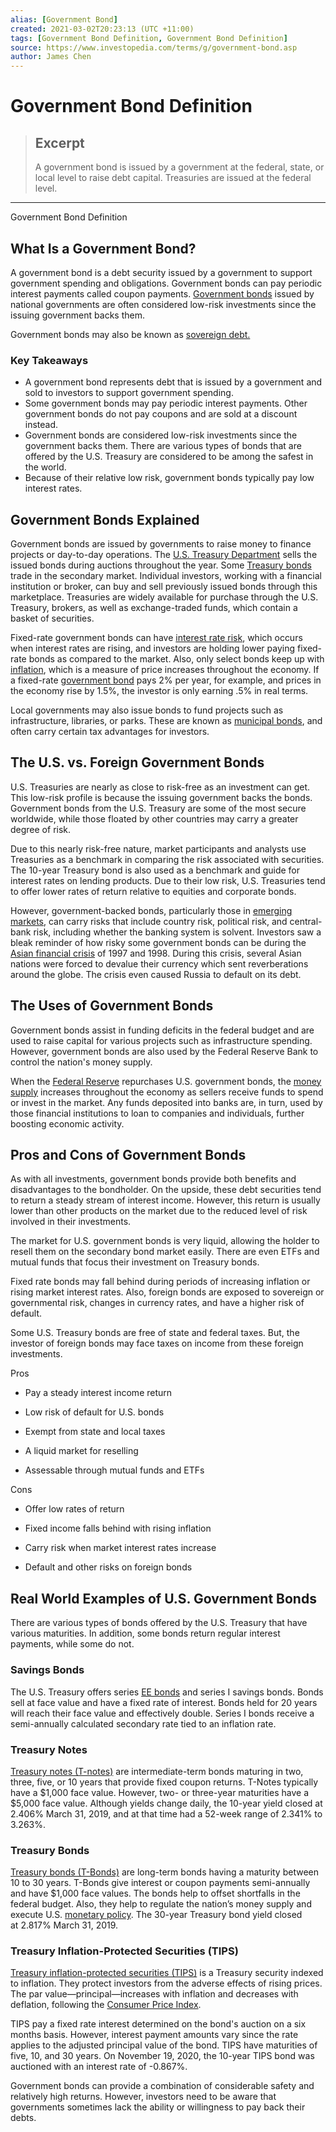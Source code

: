```yaml
---
alias: [Government Bond]
created: 2021-03-02T20:23:13 (UTC +11:00)
tags: [Government Bond Definition, Government Bond Definition]
source: https://www.investopedia.com/terms/g/government-bond.asp
author: James Chen
---
```


# Government Bond Definition

> ## Excerpt
> A government bond is issued by a government at the federal, state, or local level to raise debt capital. Treasuries are issued at the federal level.

---

Government Bond Definition
## What Is a Government Bond?

A government bond is a debt security issued by a government to support government spending and obligations. Government bonds can pay periodic interest payments called coupon payments. [Government bonds](https://www.investopedia.com/ask/answers/where-can-i-buy-government-bonds/) issued by national governments are often considered low-risk investments since the issuing government backs them.

Government bonds may also be known as [sovereign debt.](https://www.investopedia.com/terms/s/sovereign-debt.asp)

### Key Takeaways

-   A government bond represents debt that is issued by a government and sold to investors to support government spending.
-   Some government bonds may pay periodic interest payments. Other government bonds do not pay coupons and are sold at a discount instead.
-   Government bonds are considered low-risk investments since the government backs them. There are various types of bonds that are offered by the U.S. Treasury are considered to be among the safest in the world.
-   Because of their relative low risk, government bonds typically pay low interest rates.

## Government Bonds Explained

Government bonds are issued by governments to raise money to finance projects or day-to-day operations. The [U.S. Treasury Department](https://www.investopedia.com/terms/u/ustreasury.asp) sells the issued bonds during auctions throughout the year. Some [Treasury bonds](https://www.investopedia.com/terms/t/treasurybond.asp) trade in the secondary market. Individual investors, working with a financial institution or broker, can buy and sell previously issued bonds through this marketplace. Treasuries are widely available for purchase through the U.S. Treasury, brokers, as well as exchange-traded funds, which contain a basket of securities.

Fixed-rate government bonds can have [interest rate risk](https://www.investopedia.com/terms/i/interestraterisk.asp), which occurs when interest rates are rising, and investors are holding lower paying fixed-rate bonds as compared to the market. Also, only select bonds keep up with [inflation](https://www.investopedia.com/terms/i/inflation.asp), which is a measure of price increases throughout the economy. If a fixed-rate [government bond](https://www.investopedia.com/financial-edge/0812/5-places-to-keep-your-money-when-you-dont-trust-the-banks.aspx) pays 2% per year, for example, and prices in the economy rise by 1.5%, the investor is only earning .5% in real terms.

Local governments may also issue bonds to fund projects such as infrastructure, libraries, or parks. These are known as [municipal bonds](https://www.investopedia.com/terms/m/municipalbond.asp), and often carry certain tax advantages for investors.

## The U.S. vs. Foreign Government Bonds

U.S. Treasuries are nearly as close to risk-free as an investment can get. This low-risk profile is because the issuing government backs the bonds. Government bonds from the U.S. Treasury are some of the most secure worldwide, while those floated by other countries may carry a greater degree of risk.

Due to this nearly risk-free nature, market participants and analysts use Treasuries as a benchmark in comparing the risk associated with securities. The 10-year Treasury bond is also used as a benchmark and guide for interest rates on lending products. Due to their low risk, U.S. Treasuries tend to offer lower rates of return relative to equities and corporate bonds.

However, government-backed bonds, particularly those in [emerging markets](https://www.investopedia.com/terms/e/emergingmarketeconomy.asp), can carry risks that include country risk, political risk, and central-bank risk, including whether the banking system is solvent. Investors saw a bleak reminder of how risky some government bonds can be during the [Asian financial crisis](https://www.investopedia.com/terms/a/asian-financial-crisis.asp) of 1997 and 1998. During this crisis, several Asian nations were forced to devalue their currency which sent reverberations around the globe. The crisis even caused Russia to default on its debt.

## The Uses of Government Bonds

Government bonds assist in funding deficits in the federal budget and are used to raise capital for various projects such as infrastructure spending. However, government bonds are also used by the Federal Reserve Bank to control the nation's money supply.

When the [Federal Reserve](https://www.investopedia.com/terms/f/federalreservebank.asp) repurchases U.S. government bonds, the [money supply](https://www.investopedia.com/terms/m/moneysupply.asp) increases throughout the economy as sellers receive funds to spend or invest in the market. Any funds deposited into banks are, in turn, used by those financial institutions to loan to companies and individuals, further boosting economic activity.

## Pros and Cons of Government Bonds

As with all investments, government bonds provide both benefits and disadvantages to the bondholder. On the upside, these debt securities tend to return a steady stream of interest income. However, this return is usually lower than other products on the market due to the reduced level of risk involved in their investments. 

The market for U.S. government bonds is very liquid, allowing the holder to resell them on the secondary bond market easily. There are even ETFs and mutual funds that focus their investment on Treasury bonds.

Fixed rate bonds may fall behind during periods of increasing inflation or rising market interest rates. Also, foreign bonds are exposed to sovereign or governmental risk, changes in currency rates, and have a higher risk of default. 

Some U.S. Treasury bonds are free of state and federal taxes. But, the investor of foreign bonds may face taxes on income from these foreign investments.

Pros

-   Pay a steady interest income return
    
-   Low risk of default for U.S. bonds
    
-   Exempt from state and local taxes
    
-   A liquid market for reselling
    
-   Assessable through mutual funds and ETFs
    

Cons

-   Offer low rates of return 
    
-   Fixed income falls behind with rising inflation
    
-   Carry risk when market interest rates increase
    
-   Default and other risks on foreign bonds
    

## Real World Examples of U.S. Government Bonds

There are various types of bonds offered by the U.S. Treasury that have various maturities. In addition, some bonds return regular interest payments, while some do not.

### Savings Bonds

The U.S. Treasury offers series [EE bonds](https://www.investopedia.com/terms/s/serieseebond.asp) and series I savings bonds. Bonds sell at face value and have a fixed rate of interest. Bonds held for 20 years will reach their face value and effectively double. Series I bonds receive a semi-annually calculated secondary rate tied to an inflation rate.

### Treasury Notes

[Treasury notes (T-notes)](https://www.investopedia.com/terms/t/treasurynote.asp) are intermediate-term bonds maturing in two, three, five, or 10 years that provide fixed coupon returns. T-Notes typically have a $1,000 face value. However, two- or three-year maturities have a $5,000 face value. Although yields change daily, the 10-year yield closed at 2.406% March 31, 2019, and at that time had a 52-week range of 2.341% to 3.263%.

### Treasury Bonds

[Treasury bonds (T-Bonds)](https://www.investopedia.com/terms/t/treasurybond.asp) are long-term bonds having a maturity between 10 to 30 years. T-Bonds give interest or coupon payments semi-annually and have $1,000 face values. The bonds help to offset shortfalls in the federal budget. Also, they help to regulate the nation’s money supply and execute U.S. [monetary policy](https://www.investopedia.com/terms/m/monetarypolicy.asp). The 30-year Treasury bond yield closed at 2.817% March 31, 2019.

### Treasury Inflation-Protected Securities (TIPS)

[Treasury inflation-protected securities (TIPS)](https://www.investopedia.com/terms/t/tips.asp) is a Treasury security indexed to inflation. They protect investors from the adverse effects of rising prices. The par value—principal—increases with inflation and decreases with deflation, following the [Consumer Price Index](https://www.investopedia.com/terms/c/consumerpriceindex.asp).

TIPS pay a fixed rate interest determined on the bond's auction on a six months basis. However, interest payment amounts vary since the rate applies to the adjusted principal value of the bond. TIPS have maturities of five, 10, and 30 years. On November 19, 2020, the 10-year TIPS bond was auctioned with an interest rate of -0.867%.

Government bonds can provide a combination of considerable safety and relatively high returns. However, investors need to be aware that governments sometimes lack the ability or willingness to pay back their debts.
